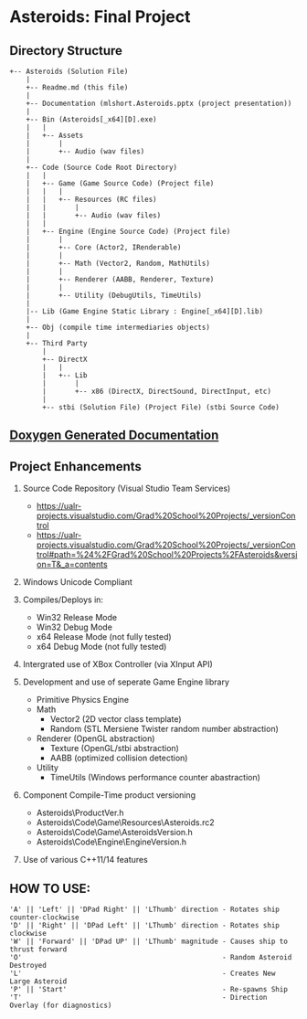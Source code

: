 

Asteroids: Final Project
==================

Directory Structure
-------------------

    +-- Asteroids (Solution File)
        |
        +-- Readme.md (this file)
        |
        +-- Documentation (mlshort.Asteroids.pptx (project presentation))
        |
        +-- Bin (Asteroids[_x64][D].exe)
        |   |
        |   +-- Assets
        |       |
        |       +-- Audio (wav files)
        |
        +-- Code (Source Code Root Directory)
        |   |
        |   +-- Game (Game Source Code) (Project file)
        |   |   |
        |   |   +-- Resources (RC files)
        |   |       |
        |   |       +-- Audio (wav files)
        |   |
        |   +-- Engine (Engine Source Code) (Project file)
        |       |
        |       +-- Core (Actor2, IRenderable)
        |       |
        |       +-- Math (Vector2, Random, MathUtils)
        |       |
        |       +-- Renderer (AABB, Renderer, Texture)
        |       |
        |       +-- Utility (DebugUtils, TimeUtils)
        |
        |-- Lib (Game Engine Static Library : Engine[_x64][D].lib)
        |
        +-- Obj (compile time intermediaries objects)
        |
        +-- Third Party
            |
            +-- DirectX
            |   |
            |   +-- Lib
            |       |
            |       +-- x86 (DirectX, DirectSound, DirectInput, etc)
            |
            +-- stbi (Solution File) (Project File) (stbi Source Code)

[Doxygen Generated Documentation](https://mlshort.github.io/Asteroids/)
--------------------

Project Enhancements
--------------------
1. Source Code Repository (Visual Studio Team Services)
    * https://ualr-projects.visualstudio.com/Grad%20School%20Projects/_versionControl
    * https://ualr-projects.visualstudio.com/Grad%20School%20Projects/_versionControl#path=%24%2FGrad%20School%20Projects%2FAsteroids&version=T&_a=contents

2. Windows Unicode Compliant

3. Compiles/Deploys in:
    * Win32 Release Mode
    * Win32 Debug Mode
    * x64 Release Mode (not fully tested)
    * x64 Debug Mode (not fully tested)

4. Intergrated use of XBox Controller (via XInput API)

5. Development and use of seperate Game Engine library
    * Primitive Physics Engine
    * Math
       - Vector2 (2D vector class template)
       - Random (STL Mersiene Twister random number abstraction)
    * Renderer (OpenGL abstraction)
       - Texture (OpenGL/stbi abstraction)
       - AABB (optimized collision detection)
    * Utility
       - TimeUtils (Windows performance counter abastraction)

6. Component Compile-Time product versioning
    * Asteroids\ProductVer.h
    * Asteroids\Code\Game\Resources\Asteroids.rc2 
    * Asteroids\Code\Game\AsteroidsVersion.h
    * Asteroids\Code\Engine\EngineVersion.h

7. Use of various C++11/14 features


HOW TO USE:
---------------

```<language>
'A' || 'Left' || 'DPad Right' || 'LThumb' direction - Rotates ship counter-clockwise
'D' || 'Right' || 'DPad Left' || 'LThumb' direction - Rotates ship clockwise
'W' || 'Forward' || 'DPad UP' || 'LThumb' magnitude - Causes ship to thrust forward
'O'                                                 - Random Asteroid Destroyed
'L'                                                 - Creates New Large Asteroid
'P' || 'Start'                                      - Re-spawns Ship
'T'                                                 - Direction Overlay (for diagnostics)

```
